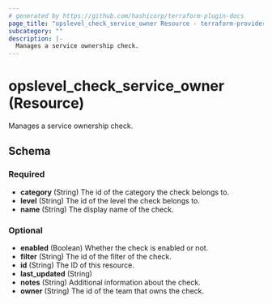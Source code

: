 ```yaml
---
# generated by https://github.com/hashicorp/terraform-plugin-docs
page_title: "opslevel_check_service_owner Resource - terraform-provider-opslevel"
subcategory: ""
description: |-
  Manages a service ownership check.
---
```


# opslevel_check_service_owner (Resource)

Manages a service ownership check.



<!-- schema generated by tfplugindocs -->
## Schema

### Required

- **category** (String) The id of the category the check belongs to.
- **level** (String) The id of the level the check belongs to.
- **name** (String) The display name of the check.

### Optional

- **enabled** (Boolean) Whether the check is enabled or not.
- **filter** (String) The id of the filter of the check.
- **id** (String) The ID of this resource.
- **last_updated** (String)
- **notes** (String) Additional information about the check.
- **owner** (String) The id of the team that owns the check.



